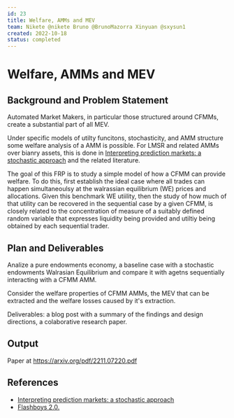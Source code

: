 ```yaml
---
id: 23
title: Welfare, AMMs and MEV
team: Nikete @nikete Bruno @BrunoMazorra Xinyuan @sxysun1
created: 2022-10-18
status: completed
---
```


# Welfare, AMMs and MEV

## Background and Problem Statement

Automated Market Makers, in particular those structured around CFMMs, create a substantial part of all MEV.

Under specific models of utilty funcitons, stochasticity, and AMM structure some welfare analysis of a AMM is possible. For LMSR and related AMMs over bianry assets, this is done in  [Interpreting prediction markets: a stochastic approach](https://proceedings.neurips.cc/paper/2012/hash/41a60377ba920919939d83326ebee5a1-Abstract.html) and the related literature.

The goal of this FRP is to study a simple model of how a CFMM can provide welfare. To do this, first establish the ideal case where all trades can happen simultaneoulsy at the walrassian equilibrium (WE) prices and allocations. Given this benchmark WE utiility, then the study of how much of that utility can be recovered in the sequential case by a given CFMM, is closely related to the concentration of measure of a suitably defined random variable that expresses liquidity being provided and utiltiy being obtained by each sequential trader.


## Plan and Deliverables

Analize  a pure endowments economy, a baseline case with a stochastic endowments Walrasian Equilibrium and compare it with agetns sequentially interacting with a CFMM AMM. 

Consider the welfare properties of CFMM AMMs, the MEV that can be extracted and the welfare losses caused by it's extraction. 

Deliverables: a blog post with a summary of the findings and design directions, a colaborative research paper.

## Output
Paper at https://arxiv.org/pdf/2211.07220.pdf


## References

- [Interpreting prediction markets: a stochastic approach](https://proceedings.neurips.cc/paper/2012/hash/41a60377ba920919939d83326ebee5a1-Abstract.html)
- [Flashboys 2.0.](https://arxiv.org/pdf/1904.05234.pdf)
 
